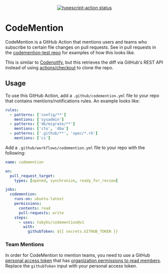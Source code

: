 <p align="center">
  <a href="https://github.com/tobyhs/codemention/actions"><img alt="typescript-action status" src="https://github.com/tobyhs/codemention/workflows/build-test/badge.svg"></a>
</p>

# CodeMention

CodeMention is a GitHub Action that mentions users and teams who subscribe to certain file changes on pull requests.
See in pull requests in the [codemention-test repo](https://github.com/tobyhs/codemention-test/pulls?q=is%3Apr) for examples of how this looks like.

This is similar to [Codenotify](https://github.com/sourcegraph/codenotify), but this retrieves the diff via GitHub's REST API instead of using [actions/checkout](https://github.com/actions/checkout) to clone the repo.

## Usage

To use this GitHub Action, add a `.github/codemention.yml` file to your repo that contains mentions/notifications rules.
An example looks like:
```yaml
rules:
  - patterns: ['config/**']
    mentions: ['sysadmin']
  - patterns: ['db/migrate/**']
    mentions: ['cto', 'dba']
  - patterns: ['.github/**', 'spec/*.rb']
    mentions: ['ci']
```

Add a `.github/workflows/codemention.yml` file to your repo with the following:
```yaml
name: codemention

on:
  pull_request_target:
    types: [opened, synchronize, ready_for_review]

jobs:
  codemention:
    runs-on: ubuntu-latest
    permissions:
      contents: read
      pull-requests: write
    steps:
      - uses: tobyhs/codemention@v1
        with:
          githubToken: ${{ secrets.GITHUB_TOKEN }}
```

### Team Mentions

In order for CodeMention to mention teams, you need to use a GitHub [personal access token](https://github.com/settings/tokens) that has [organization permissions to read members](https://docs.github.com/en/rest/authentication/permissions-required-for-fine-grained-personal-access-tokens?apiVersion=2022-11-28#organization-permissions-for-members).
Replace the `githubToken` input with your personal access token.
